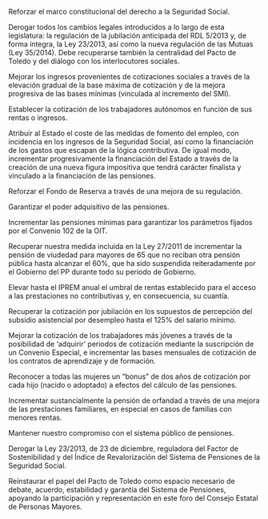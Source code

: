 
Reforzar el marco constitucional del derecho a la Seguridad Social.

Derogar todos los cambios legales introducidos a lo largo de esta legislatura:
la regulación de la jubilación anticipada del RDL 5/2013 y, de forma íntegra, la
Ley 23/2013, así como la nueva regulación de las Mutuas (Ley 35/2014). Debe
recuperarse también la centralidad del Pacto de Toledo y del diálogo con los
interlocutores sociales.

Mejorar los ingresos provenientes de cotizaciones sociales a través de la
elevación gradual de la base máxima de cotización y de la mejora progresiva de
las bases mínimas (vinculada al incremento del SMI).

Establecer la cotización de los trabajadores autónomos en función de sus rentas
o ingresos.

Atribuir al Estado el coste de las medidas de fomento del empleo, con incidencia
en los ingresos de la Seguridad Social, así como la financiación de los gastos que
escapan de la lógica contributiva. De igual modo, incrementar progresivamente
la financiación del Estado a través de la creación de una nueva figura impositiva
que tendrá carácter finalista y vinculado a la financiación de las pensiones.

Reforzar el Fondo de Reserva a través de una mejora de su regulación.

Garantizar el poder adquisitivo de las pensiones.

Incrementar las pensiones mínimas para garantizar los parámetros fijados por
el Convenio 102 de la OIT.

Recuperar nuestra medida incluida en la Ley 27/2011 de incrementar la pensión
de viudedad para mayores de 65 que no reciban otra pensión pública hasta
alcanzar el 60%, que ha sido suspendida reiteradamente por el Gobierno del PP
durante todo su periodo de Gobierno.

Elevar hasta el IPREM anual el umbral de rentas establecido para el acceso a
las prestaciones no contributivas y, en consecuencia, su cuantía.

Recuperar la cotización por jubilación en los supuestos de percepción del
subsidio asistencial por desempleo hasta el 125% del salario mínimo.

Mejorar la cotización de los trabajadores más jóvenes a través de la posibilidad
de ‘adquirir’ periodos de cotización mediante la suscripción de un Convenio
Especial, e incrementar las bases mensuales de cotización de los contratos de
aprendizaje y de formación.

Reconocer a todas las mujeres un “bonus” de dos años de cotización por cada
hijo (nacido o adoptado) a efectos del cálculo de las pensiones.

Incrementar sustancialmente la pensión de orfandad a través de una mejora
de las prestaciones familiares, en especial en casos de familias con menores
rentas.

Mantener nuestro compromiso con el sistema público de pensiones.

Derogar la Ley 23/2013, de 23 de diciembre, reguladora del Factor de
Sostenibilidad y del Índice de Revalorización del Sistema de Pensiones de la
Seguridad Social.

Reinstaurar el papel del Pacto de Toledo como espacio necesario de debate,
acuerdo, estabilidad y garantía del Sistema de Pensiones, apoyando la
participación y representación en este foro del Consejo Estatal de Personas
Mayores.

